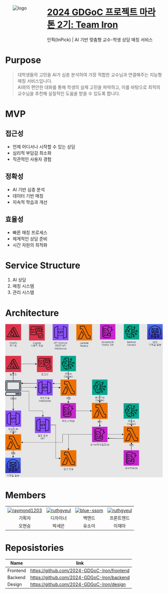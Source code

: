 <div id="toc">
  <ul align="left" style="list-style: none">
    <summary>
      <img width="100" height="100" align="left" style="float: left; margin: 0 10px 0 0;" alt="logo" src="https://avatars.githubusercontent.com/ruthgyeul">
      <h1><a href="https://main.d3qoor7bke8h3n.amplifyapp.com">2024 GDGoC 프로젝트 마라톤 2기: Team Iron</a></h1>
      <p>인픽(InPick) | AI 기반 맞춤형 교수-학생 상담 매칭 서비스</p>
    </summary>
  </ul>
</div>

# Purpose
> 대학생들의 고민을 AI가 심층 분석하여 가장 적합한 교수님과 연결해주는 지능형 매칭 서비스입니다.<br/>
> AI와의 편안한 대화를 통해 학생의 실제 고민을 파악하고, 이를 바탕으로 최적의 교수님을 추천해 실질적인 도움을 받을 수 있도록 합니다.

# MVP
## 접근성
- 언제 어디서나 시작할 수 있는 상담
- 심리적 부담감 최소화
- 직관적인 사용자 경험
## 정확성
- AI 기반 심층 분석
- 데이터 기반 매칭
- 지속적 학습과 개선
## 효율성
- 빠른 매칭 프로세스
- 체계적인 상담 준비
- 시간 자원의 최적화

# Service Structure
1. AI 상담
2. 매칭 시스템
3. 관리 시스템

# Architecture
<img width=auto height=auto max-width=600px max-height=600px align="center" alt="architecture" src="https://raw.githubusercontent.com/2024-GDGoC-Iron/.github/refs/heads/main/Architecture.jpg">

# Members
<table>
      <tr>
        <td><a href="https://github.com/raymond1203"><img width="150" height="150" align="center" alt="raymond1203" src="https://avatars.githubusercontent.com/raymond1203"></a></td>
        <td><a href="https://github.com/Ruthgyeul"><img width="150" height="150" align="center" alt="ruthgyeul" src="https://avatars.githubusercontent.com/ruthgyeul"></a></td>
        <td><a href="https://github.com/blue-ssom"><img width="150" height="150" align="center" alt="blue-ssom" src="https://avatars.githubusercontent.com/blue-ssom"></a></td>
        <td><a href="https://github.com/Ruthgyeul"><img width="150" height="150" align="center" alt="ruthgyeul" src="https://avatars.githubusercontent.com/ruthgyeul"></a></td>
      </tr>
      <tr>
        <td align="center">기획자</td>
        <td align="center">디자이너</td>
        <td align="center">백엔드</td>
        <td align="center">프론트엔드</td>
      </tr>
      <tr>
        <td align="center">오현승</td>
        <td align="center">박세은</td>
        <td align="center">유소미</td>
        <td align="center">이재아</td>
      </tr>
</table>

# Reposistories
|Name|link|
|---|---|
|Frontend|https://github.com/2024-GDGoC-Iron/frontend|
|Backend|https://github.com/2024-GDGoC-Iron/backend|
|Design|https://github.com/2024-GDGoC-Iron/design|
